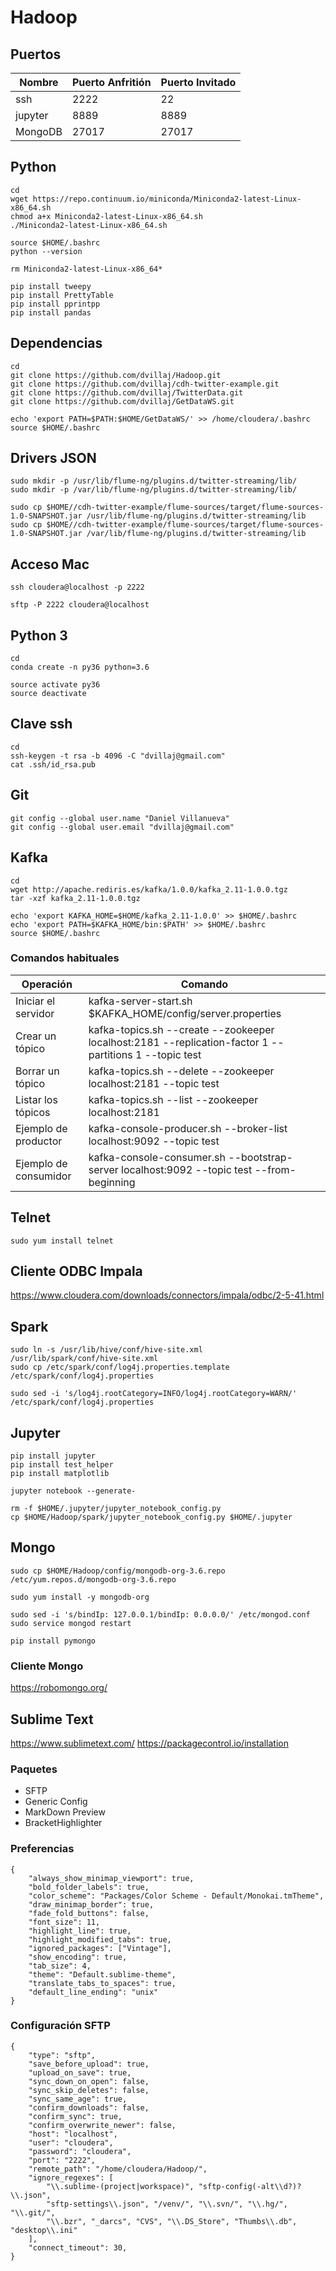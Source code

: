 # Hadoop

## Puertos

| Nombre  | Puerto Anfritión | Puerto Invitado|
| ------------- | ------------- | ------------- | 
| ssh  | 2222  | 22 |
| jupyter  | 8889  | 8889 |
| MongoDB  | 27017 | 27017 |


## Python

```
cd
wget https://repo.continuum.io/miniconda/Miniconda2-latest-Linux-x86_64.sh
chmod a+x Miniconda2-latest-Linux-x86_64.sh
./Miniconda2-latest-Linux-x86_64.sh

source $HOME/.bashrc
python --version

rm Miniconda2-latest-Linux-x86_64*

pip install tweepy
pip install PrettyTable
pip install pprintpp
pip install pandas

```

## Dependencias

```
cd
git clone https://github.com/dvillaj/Hadoop.git
git clone https://github.com/dvillaj/cdh-twitter-example.git
git clone https://github.com/dvillaj/TwitterData.git
git clone https://github.com/dvillaj/GetDataWS.git

echo 'export PATH=$PATH:$HOME/GetDataWS/' >> /home/cloudera/.bashrc
source $HOME/.bashrc
```

## Drivers JSON

```
sudo mkdir -p /usr/lib/flume-ng/plugins.d/twitter-streaming/lib/
sudo mkdir -p /var/lib/flume-ng/plugins.d/twitter-streaming/lib/

sudo cp $HOME//cdh-twitter-example/flume-sources/target/flume-sources-1.0-SNAPSHOT.jar /usr/lib/flume-ng/plugins.d/twitter-streaming/lib
sudo cp $HOME//cdh-twitter-example/flume-sources/target/flume-sources-1.0-SNAPSHOT.jar /var/lib/flume-ng/plugins.d/twitter-streaming/lib

```

## Acceso Mac

```
ssh cloudera@localhost -p 2222

sftp -P 2222 cloudera@localhost
```


## Python 3
```
cd
conda create -n py36 python=3.6

source activate py36
source deactivate
```

## Clave ssh

```
cd
ssh-keygen -t rsa -b 4096 -C "dvillaj@gmail.com"
cat .ssh/id_rsa.pub
```

## Git

```
git config --global user.name "Daniel Villanueva"
git config --global user.email "dvillaj@gmail.com"
```


## Kafka

```
cd
wget http://apache.rediris.es/kafka/1.0.0/kafka_2.11-1.0.0.tgz
tar -xzf kafka_2.11-1.0.0.tgz

echo 'export KAFKA_HOME=$HOME/kafka_2.11-1.0.0' >> $HOME/.bashrc
echo 'export PATH=$KAFKA_HOME/bin:$PATH' >> $HOME/.bashrc
source $HOME/.bashrc
```

### Comandos habituales

| Operación  | Comando |
| ------------- | ------------- | 
| Iniciar el servidor | kafka-server-start.sh $KAFKA_HOME/config/server.properties
| Crear un tópico | kafka-topics.sh --create --zookeeper localhost:2181 --replication-factor 1 --partitions 1 --topic test
| Borrar un tópico | kafka-topics.sh --delete --zookeeper localhost:2181 --topic test
| Listar los tópicos | kafka-topics.sh --list --zookeeper localhost:2181
| Ejemplo de productor | kafka-console-producer.sh --broker-list localhost:9092 --topic test
| Ejemplo de consumidor | kafka-console-consumer.sh --bootstrap-server localhost:9092 --topic test --from-beginning 

## Telnet

```
sudo yum install telnet
```

## Cliente ODBC Impala

https://www.cloudera.com/downloads/connectors/impala/odbc/2-5-41.html

## Spark

```
sudo ln -s /usr/lib/hive/conf/hive-site.xml    /usr/lib/spark/conf/hive-site.xml
sudo cp /etc/spark/conf/log4j.properties.template /etc/spark/conf/log4j.properties

sudo sed -i 's/log4j.rootCategory=INFO/log4j.rootCategory=WARN/' /etc/spark/conf/log4j.properties

```

## Jupyter

```
pip install jupyter
pip install test_helper
pip install matplotlib

jupyter notebook --generate-

rm -f $HOME/.jupyter/jupyter_notebook_config.py
cp $HOME/Hadoop/spark/jupyter_notebook_config.py $HOME/.jupyter
```

## Mongo

```
sudo cp $HOME/Hadoop/config/mongodb-org-3.6.repo /etc/yum.repos.d/mongodb-org-3.6.repo

sudo yum install -y mongodb-org

sudo sed -i 's/bindIp: 127.0.0.1/bindIp: 0.0.0.0/' /etc/mongod.conf
sudo service mongod restart

pip install pymongo
```

### Cliente Mongo

https://robomongo.org/

## Sublime Text

https://www.sublimetext.com/
https://packagecontrol.io/installation

### Paquetes

- SFTP
- Generic Config
- MarkDown Preview
- BracketHighlighter

### Preferencias
```
{
    "always_show_minimap_viewport": true,
    "bold_folder_labels": true,
    "color_scheme": "Packages/Color Scheme - Default/Monokai.tmTheme",
    "draw_minimap_border": true,
    "fade_fold_buttons": false,
    "font_size": 11,
    "highlight_line": true,
    "highlight_modified_tabs": true,
    "ignored_packages": ["Vintage"],
    "show_encoding": true,
    "tab_size": 4,
    "theme": "Default.sublime-theme",
    "translate_tabs_to_spaces": true,
    "default_line_ending": "unix"
}
```

### Configuración SFTP
```
{
    "type": "sftp", 
    "save_before_upload": true,
    "upload_on_save": true,
    "sync_down_on_open": false,
    "sync_skip_deletes": false,
    "sync_same_age": true,
    "confirm_downloads": false,
    "confirm_sync": true,
    "confirm_overwrite_newer": false,
    "host": "localhost",
    "user": "cloudera",
    "password": "cloudera",
    "port": "2222",
    "remote_path": "/home/cloudera/Hadoop/",
    "ignore_regexes": [
        "\\.sublime-(project|workspace)", "sftp-config(-alt\\d?)?\\.json",
        "sftp-settings\\.json", "/venv/", "\\.svn/", "\\.hg/", "\\.git/",
        "\\.bzr", "_darcs", "CVS", "\\.DS_Store", "Thumbs\\.db", "desktop\\.ini"
    ],
    "connect_timeout": 30,
}
```